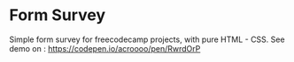 # Form Survey
Simple form survey for freecodecamp projects, with pure HTML - CSS.
See demo on : https://codepen.io/acroooo/pen/RwrdOrP
